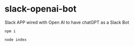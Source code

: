 # slack-openai-bot
Slack APP wired with Open AI to have chatGPT as a Slack Bot

```
npm i
```

```
node index
```
